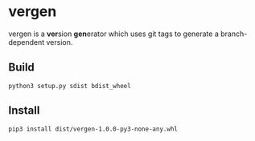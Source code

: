# vergen
vergen is a **ver**sion **gen**erator which uses git tags to generate a branch-dependent version.

## Build
    python3 setup.py sdist bdist_wheel

## Install
    pip3 install dist/vergen-1.0.0-py3-none-any.whl
